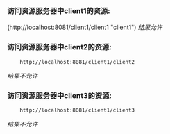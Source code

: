 

### 访问资源服务器中client1的资源: 
(http://localhost:8081/client1/client1 "client1")
*结果允许*
### 访问资源服务器中client2的资源: 
        http://localhost:8081/client1/client2 
*结果不允许*
### 访问资源服务器中client3的资源: 
        http://localhost:8081/client1/client3 
*结果不允许*
